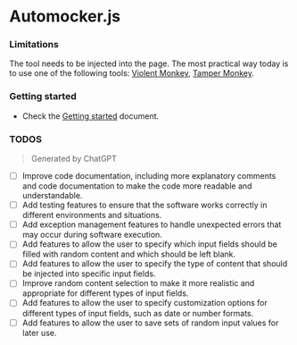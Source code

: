 # Automocker.js 


### Limitations

The tool needs to be injected into the page. The most practical way today is to use one of the following tools: [Violent Monkey][1], [Tamper Monkey][2].


### Getting started

- Check the [Getting started](docs/getting_started.md) document.


### TODOS

> Generated by ChatGPT

- [ ] Improve code documentation, including more explanatory comments and code documentation to make the code more readable and understandable.
- [ ] Add testing features to ensure that the software works correctly in different environments and situations.
- [ ] Add exception management features to handle unexpected errors that may occur during software execution.
- [ ] Add features to allow the user to specify which input fields should be filled with random content and which should be left blank.
- [ ] Add features to allow the user to specify the type of content that should be injected into specific input fields.
- [ ] Improve random content selection to make it more realistic and appropriate for different types of input fields.
- [ ] Add features to allow the user to specify customization options for different types of input fields, such as date or number formats.
- [ ] Add features to allow the user to save sets of random input values for later use.

[1]: https://violentmonkey.github.io/
[2]: https://www.tampermonkey.net/
[3]: https://
